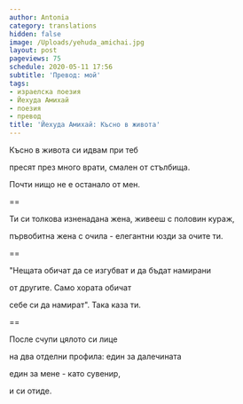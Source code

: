 ```yaml
---
author: Antonia
category: translations
hidden: false
image: /Uploads/yehuda_amichai.jpg
layout: post
pageviews: 75
schedule: 2020-05-11 17:56
subtitle: 'Превод: мой'
tags:
- израелска поезия
- Йехуда Амихай
- поезия
- превод
title: 'Йехуда Амихай: Късно в живота'
---
```


Късно в живота си идвам при теб

пресят през много врати, смален от стълбища.

Почти нищо не е останало от мен.

\==

Ти си толкова изненадана жена, живееш с половин кураж,

първобитна жена с очила - елегантни юзди за очите ти.

\==

"Нещата обичат да се изгубват и да бъдат намирани

от другите. Само хората обичат

себе си да намират". Така каза ти.

\==

После счупи цялото си лице

на два отделни профила: един за далечината

един за мене - като сувенир, 

и си отиде.